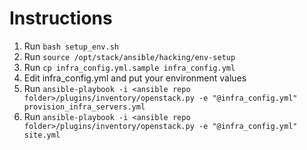 Instructions
============

1. Run ``bash setup_env.sh``
2. Run ``source /opt/stack/ansible/hacking/env-setup``
3. Run ``cp infra_config.yml.sample infra_config.yml``
4. Edit infra_config.yml and put your environment values
5. Run ``ansible-playbook -i <ansible repo folder>/plugins/inventory/openstack.py -e "@infra_config.yml" provision_infra_servers.yml``
6. Run ``ansible-playbook -i <ansible repo folder>/plugins/inventory/openstack.py -e "@infra_config.yml" site.yml``
